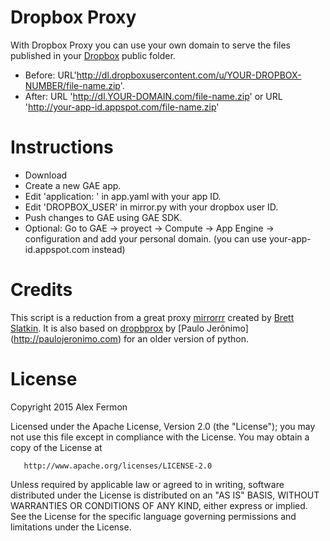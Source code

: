 # Dropbox Proxy

With Dropbox Proxy you can use your own domain to serve the files published in your [Dropbox](http://www.dropbox.com) public folder.

* Before:
 URL'http://dl.dropboxusercontent.com/u/YOUR-DROPBOX-NUMBER/file-name.zip'.
* After:
  URL 'http://dl.YOUR-DOMAIN.com/file-name.zip' or URL 'http://your-app-id.appspot.com/file-name.zip'

# Instructions
* Download 
* Create a new GAE app.
* Edit 'application: ' in app.yaml with your app ID.
* Edit 'DROPBOX_USER' in mirror.py with your dropbox user ID.
* Push changes to GAE using GAE SDK.
* Optional: Go to GAE -> proyect -> Compute -> App Engine -> configuration and add your personal domain.
(you can use your-app-id.appspot.com instead)

# Credits
This script is a reduction from a great proxy [mirrorrr](https://github.com/bslatkin/mirrorrr) created by [Brett Slatkin](http://www.onebigfluke.com). It is also based on [dropbprox](http://code.google.com/p/dropbprox) by [Paulo Jerônimo] (http://paulojeronimo.com) for an older version of python.

# License
Copyright 2015 Alex Fermon

Licensed under the Apache License, Version 2.0 (the "License"); you may not use this file except in compliance with the License. You may obtain a copy of the License at

       http://www.apache.org/licenses/LICENSE-2.0

Unless required by applicable law or agreed to in writing, software distributed under the License is distributed on an "AS IS" BASIS, WITHOUT WARRANTIES OR CONDITIONS OF ANY KIND, either express or implied. See the License for the specific language governing permissions and limitations under the License.
